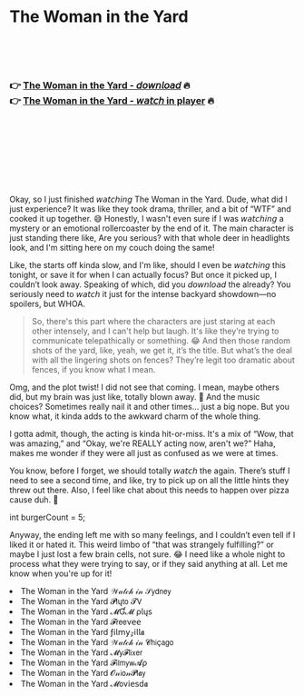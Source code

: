 <h1>The Woman in the Yard</h1>

<br><br><br>

<h3>👉 <a href="https://Jeffreys-nedomichli1986.github.io/xcgpwicudw/">The Woman in the Yard - 𝘥𝘰𝘸𝘯𝘭𝘰𝘢𝘥</a> 🔥<br>
👉 <a href="https://Jeffreys-nedomichli1986.github.io/xcgpwicudw/">The Woman in the Yard - 𝘸𝘢𝘵𝘤𝘩 in player</a> 🔥
</h3>



<br><br><br><br><br><br><br>


Okay, so I just finished 𝘸𝘢𝘵𝘤𝘩𝘪𝘯𝘨 The Woman in the Yard. Dude, what did I just experience? It was like they took drama, thriller, and a bit of “WTF” and cooked it up together. 😅 Honestly, I wasn't even sure if I was 𝘸𝘢𝘵𝘤𝘩𝘪𝘯𝘨 a mystery or an emotional rollercoaster by the end of it. The main character is just standing there like, Are you serious? with that whole deer in headlights look, and I'm sitting here on my couch doing the same!

Like, the   starts off kinda slow, and I'm like, should I even be 𝘸𝘢𝘵𝘤𝘩𝘪𝘯𝘨 this tonight, or save it for when I can actually focus? But once it picked up, I couldn’t look away. Speaking of which, did you 𝘥𝘰𝘸𝘯𝘭𝘰𝘢𝘥 the   already? You seriously need to 𝘸𝘢𝘵𝘤𝘩 it just for the intense backyard showdown—no spoilers, but WHOA.

> So, there's this part where the characters are just staring at each other intensely, and I can't help but laugh. It's like they’re trying to communicate telepathically or something. 😂 And then those random shots of the yard, like, yeah, we get it, it’s the title. But what’s the deal with all the lingering shots on fences? They’re legit too dramatic about fences, if you know what I mean. 

Omg, and the plot twist! I did not see that coming. I mean, maybe others did, but my brain was just like, totally blown away. 🤯 And the music choices? Sometimes really nail it and other times... just a big nope. But you know what, it kinda adds to the awkward charm of the whole thing. 

I gotta admit, though, the acting is kinda hit-or-miss. It's a mix of “Wow, that was amazing,” and “Okay, we're REALLY acting now, aren't we?” Haha, makes me wonder if they were all just as confused as we were at times. 

You know, before I forget, we should totally 𝘸𝘢𝘵𝘤𝘩 the   again. There’s stuff I need to see a second time, and like, try to pick up on all the little hints they threw out there. Also, I feel like chat about this needs to happen over pizza cause duh. 🍕

int burgerCount = 5;

Anyway, the ending left me with so many feelings, and I couldn’t even tell if I liked it or hated it. This weird limbo of “that was strangely fulfilling?” or maybe I just lost a few brain cells, not sure. 😂 I need like a whole night to process what they were trying to say, or if they said anything at all. Let me know when you're up for it!

<li>The Woman in the Yard 𝒲𝒶𝓉𝒸𝒽 𝒾𝓃 𝒮𝗒𝖽𝗇𝖾𝗒</li>
<li>The Woman in the Yard 𝓟𝗅ų𝗍𝗈 𝓣𝖵</li>
<li>The Woman in the Yard 𝓜Ɠ𝓜 ρ𝗅ų𝗌</li>
<li>The Woman in the Yard 𝓕𝗋𝖾𝖾ν𝖾𝖾</li>
<li>The Woman in the Yard ƒ𝗂𝗅𝗆𝗒𝓏𝗂𝗅𝗅𝖆</li>
<li>The Woman in the Yard 𝒲𝒶𝓉𝒸𝒽 𝒾𝓃 𝓒𝗁𝗂ç𝖺𝗀𝗈</li>
<li>The Woman in the Yard 𝓜𝗒𝓕𝗅𝗂𝗑𝖾𝗋</li>
<li>The Woman in the Yard 𝓕𝗂𝗅𝗆𝗒𝗐𝓐ρ</li>
<li>The Woman in the Yard 𝓞𝓃𝗂𝗈𝓃𝓟𝗅𝖆𝗒</li>
<li>The Woman in the Yard 𝓜𝗈ν𝗂𝖾𝗌ԁ𝖆</li>
